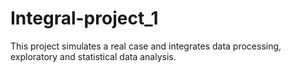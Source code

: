 # Integral-project_1
This project simulates a real case and integrates data processing, exploratory and statistical data analysis.
